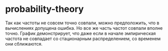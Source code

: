 # probability-theory

Так как частоты не совсем точно совпали, можно предположить, что в вычислениях допущена ошибка. Но все же часть частот совпали вполне точно. График демонстрирует, что даже если в начале эмпирическая частота не совпадает со стационарным распределением, со временем они сближаются.  
